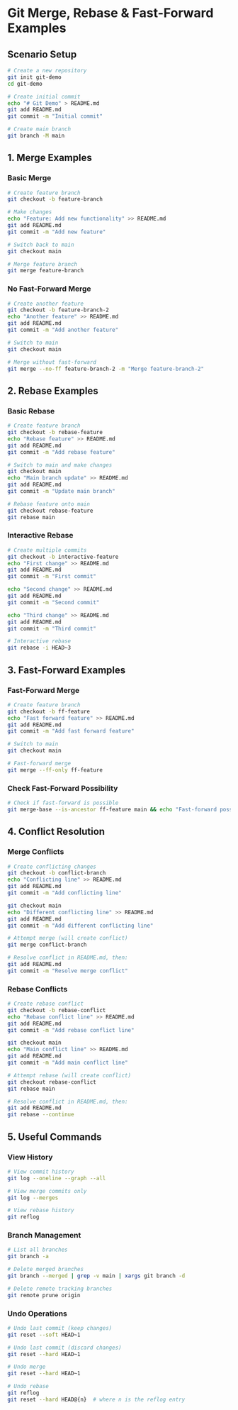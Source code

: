 # Git Merge, Rebase & Fast-Forward Examples

## Scenario Setup

```bash
# Create a new repository
git init git-demo
cd git-demo

# Create initial commit
echo "# Git Demo" > README.md
git add README.md
git commit -m "Initial commit"

# Create main branch
git branch -M main
```

## 1. Merge Examples

### Basic Merge
```bash
# Create feature branch
git checkout -b feature-branch

# Make changes
echo "Feature: Add new functionality" >> README.md
git add README.md
git commit -m "Add new feature"

# Switch back to main
git checkout main

# Merge feature branch
git merge feature-branch
```

### No Fast-Forward Merge
```bash
# Create another feature
git checkout -b feature-branch-2
echo "Another feature" >> README.md
git add README.md
git commit -m "Add another feature"

# Switch to main
git checkout main

# Merge without fast-forward
git merge --no-ff feature-branch-2 -m "Merge feature-branch-2"
```

## 2. Rebase Examples

### Basic Rebase
```bash
# Create feature branch
git checkout -b rebase-feature
echo "Rebase feature" >> README.md
git add README.md
git commit -m "Add rebase feature"

# Switch to main and make changes
git checkout main
echo "Main branch update" >> README.md
git add README.md
git commit -m "Update main branch"

# Rebase feature onto main
git checkout rebase-feature
git rebase main
```

### Interactive Rebase
```bash
# Create multiple commits
git checkout -b interactive-feature
echo "First change" >> README.md
git add README.md
git commit -m "First commit"

echo "Second change" >> README.md
git add README.md
git commit -m "Second commit"

echo "Third change" >> README.md
git add README.md
git commit -m "Third commit"

# Interactive rebase
git rebase -i HEAD~3
```

## 3. Fast-Forward Examples

### Fast-Forward Merge
```bash
# Create feature branch
git checkout -b ff-feature
echo "Fast forward feature" >> README.md
git add README.md
git commit -m "Add fast forward feature"

# Switch to main
git checkout main

# Fast-forward merge
git merge --ff-only ff-feature
```

### Check Fast-Forward Possibility
```bash
# Check if fast-forward is possible
git merge-base --is-ancestor ff-feature main && echo "Fast-forward possible" || echo "Fast-forward not possible"
```

## 4. Conflict Resolution

### Merge Conflicts
```bash
# Create conflicting changes
git checkout -b conflict-branch
echo "Conflicting line" >> README.md
git add README.md
git commit -m "Add conflicting line"

git checkout main
echo "Different conflicting line" >> README.md
git add README.md
git commit -m "Add different conflicting line"

# Attempt merge (will create conflict)
git merge conflict-branch

# Resolve conflict in README.md, then:
git add README.md
git commit -m "Resolve merge conflict"
```

### Rebase Conflicts
```bash
# Create rebase conflict
git checkout -b rebase-conflict
echo "Rebase conflict line" >> README.md
git add README.md
git commit -m "Add rebase conflict line"

git checkout main
echo "Main conflict line" >> README.md
git add README.md
git commit -m "Add main conflict line"

# Attempt rebase (will create conflict)
git checkout rebase-conflict
git rebase main

# Resolve conflict in README.md, then:
git add README.md
git rebase --continue
```

## 5. Useful Commands

### View History
```bash
# View commit history
git log --oneline --graph --all

# View merge commits only
git log --merges

# View rebase history
git reflog
```

### Branch Management
```bash
# List all branches
git branch -a

# Delete merged branches
git branch --merged | grep -v main | xargs git branch -d

# Delete remote tracking branches
git remote prune origin
```

### Undo Operations
```bash
# Undo last commit (keep changes)
git reset --soft HEAD~1

# Undo last commit (discard changes)
git reset --hard HEAD~1

# Undo merge
git reset --hard HEAD~1

# Undo rebase
git reflog
git reset --hard HEAD@{n}  # where n is the reflog entry
```
